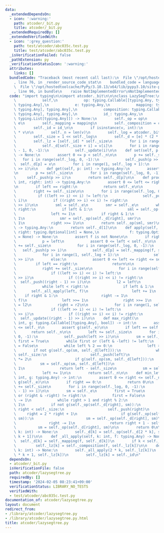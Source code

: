 ```yaml
---
data:
  _extendedDependsOn:
  - icon: ':warning:'
    path: atcoder/_bit.py
    title: atcoder/_bit.py
  _extendedRequiredBy: []
  _extendedVerifiedWith:
  - icon: ':grey_question:'
    path: test/atcoder/abc035c.test.py
    title: test/atcoder/abc035c.test.py
  _isVerificationFailed: false
  _pathExtension: py
  _verificationStatusIcon: ':warning:'
  attributes:
    links: []
  bundledCode: "Traceback (most recent call last):\n  File \"/opt/hostedtoolcache/PyPy/3.10.13/x64/lib/pypy3.10/site-packages/onlinejudge_verify/documentation/build.py\"\
    , line 76, in _render_source_code_stat\n    bundled_code = language.bundle(\n\
    \  File \"/opt/hostedtoolcache/PyPy/3.10.13/x64/lib/pypy3.10/site-packages/onlinejudge_verify/languages/python.py\"\
    , line 96, in bundle\n    raise NotImplementedError\nNotImplementedError\n"
  code: "import typing\n\nimport atcoder._bit\n\n\nclass LazySegTree:\n    def __init__(\n\
    \            self,\n            op: typing.Callable[[typing.Any, typing.Any],\
    \ typing.Any],\n            e: typing.Any,\n            mapping: typing.Callable[[typing.Any,\
    \ typing.Any], typing.Any],\n            composition: typing.Callable[[typing.Any,\
    \ typing.Any], typing.Any],\n            id_: typing.Any,\n            v: typing.Union[int,\
    \ typing.List[typing.Any]]) -> None:\n        self._op = op\n        self._e =\
    \ e\n        self._mapping = mapping\n        self._composition = composition\n\
    \        self._id = id_\n\n        if isinstance(v, int):\n            v = [e]\
    \ * v\n\n        self._n = len(v)\n        self._log = atcoder._bit._ceil_pow2(self._n)\n\
    \        self._size = 1 << self._log\n        self._d = [e] * (2 * self._size)\n\
    \        self._lz = [self._id] * self._size\n        for i in range(self._n):\n\
    \            self._d[self._size + i] = v[i]\n        for i in range(self._size\
    \ - 1, 0, -1):\n            self._update(i)\n\n    def set(self, p: int, x: typing.Any)\
    \ -> None:\n        assert 0 <= p < self._n\n\n        p += self._size\n     \
    \   for i in range(self._log, 0, -1):\n            self._push(p >> i)\n      \
    \  self._d[p] = x\n        for i in range(1, self._log + 1):\n            self._update(p\
    \ >> i)\n\n    def get(self, p: int) -> typing.Any:\n        assert 0 <= p < self._n\n\
    \n        p += self._size\n        for i in range(self._log, 0, -1):\n       \
    \     self._push(p >> i)\n        return self._d[p]\n\n    def prod(self, left:\
    \ int, right: int) -> typing.Any:\n        assert 0 <= left <= right <= self._n\n\
    \n        if left == right:\n            return self._e\n\n        left += self._size\n\
    \        right += self._size\n\n        for i in range(self._log, 0, -1):\n  \
    \          if ((left >> i) << i) != left:\n                self._push(left >>\
    \ i)\n            if ((right >> i) << i) != right:\n                self._push(right\
    \ >> i)\n\n        sml = self._e\n        smr = self._e\n        while left <\
    \ right:\n            if left & 1:\n                sml = self._op(sml, self._d[left])\n\
    \                left += 1\n            if right & 1:\n                right -=\
    \ 1\n                smr = self._op(self._d[right], smr)\n            left >>=\
    \ 1\n            right >>= 1\n\n        return self._op(sml, smr)\n\n    def all_prod(self)\
    \ -> typing.Any:\n        return self._d[1]\n\n    def apply(self, left: int,\
    \ right: typing.Optional[int] = None,\n              f: typing.Optional[typing.Any]\
    \ = None) -> None:\n        assert f is not None\n\n        if right is None:\n\
    \            p = left\n            assert 0 <= left < self._n\n\n            p\
    \ += self._size\n            for i in range(self._log, 0, -1):\n             \
    \   self._push(p >> i)\n            self._d[p] = self._mapping(f, self._d[p])\n\
    \            for i in range(1, self._log + 1):\n                self._update(p\
    \ >> i)\n        else:\n            assert 0 <= left <= right <= self._n\n   \
    \         if left == right:\n                return\n\n            left += self._size\n\
    \            right += self._size\n\n            for i in range(self._log, 0, -1):\n\
    \                if ((left >> i) << i) != left:\n                    self._push(left\
    \ >> i)\n                if ((right >> i) << i) != right:\n                  \
    \  self._push((right - 1) >> i)\n\n            l2 = left\n            r2 = right\n\
    \            while left < right:\n                if left & 1:\n             \
    \       self._all_apply(left, f)\n                    left += 1\n            \
    \    if right & 1:\n                    right -= 1\n                    self._all_apply(right,\
    \ f)\n                left >>= 1\n                right >>= 1\n            left\
    \ = l2\n            right = r2\n\n            for i in range(1, self._log + 1):\n\
    \                if ((left >> i) << i) != left:\n                    self._update(left\
    \ >> i)\n                if ((right >> i) << i) != right:\n                  \
    \  self._update((right - 1) >> i)\n\n    def max_right(\n            self, left:\
    \ int, g: typing.Callable[[typing.Any], bool]) -> int:\n        assert 0 <= left\
    \ <= self._n\n        assert g(self._e)\n\n        if left == self._n:\n     \
    \       return self._n\n\n        left += self._size\n        for i in range(self._log,\
    \ 0, -1):\n            self._push(left >> i)\n\n        sm = self._e\n       \
    \ first = True\n        while first or (left & -left) != left:\n            first\
    \ = False\n            while left % 2 == 0:\n                left >>= 1\n    \
    \        if not g(self._op(sm, self._d[left])):\n                while left <\
    \ self._size:\n                    self._push(left)\n                    left\
    \ *= 2\n                    if g(self._op(sm, self._d[left])):\n             \
    \           sm = self._op(sm, self._d[left])\n                        left +=\
    \ 1\n                return left - self._size\n            sm = self._op(sm, self._d[left])\n\
    \            left += 1\n\n        return self._n\n\n    def min_left(self, right:\
    \ int, g: typing.Any) -> int:\n        assert 0 <= right <= self._n\n        assert\
    \ g(self._e)\n\n        if right == 0:\n            return 0\n\n        right\
    \ += self._size\n        for i in range(self._log, 0, -1):\n            self._push((right\
    \ - 1) >> i)\n\n        sm = self._e\n        first = True\n        while first\
    \ or (right & -right) != right:\n            first = False\n            right\
    \ -= 1\n            while right > 1 and right % 2:\n                right >>=\
    \ 1\n            if not g(self._op(self._d[right], sm)):\n                while\
    \ right < self._size:\n                    self._push(right)\n               \
    \     right = 2 * right + 1\n                    if g(self._op(self._d[right],\
    \ sm)):\n                        sm = self._op(self._d[right], sm)\n         \
    \               right -= 1\n                return right + 1 - self._size\n  \
    \          sm = self._op(self._d[right], sm)\n\n        return 0\n\n    def _update(self,\
    \ k: int) -> None:\n        self._d[k] = self._op(self._d[2 * k], self._d[2 *\
    \ k + 1])\n\n    def _all_apply(self, k: int, f: typing.Any) -> None:\n      \
    \  self._d[k] = self._mapping(f, self._d[k])\n        if k < self._size:\n   \
    \         self._lz[k] = self._composition(f, self._lz[k])\n\n    def _push(self,\
    \ k: int) -> None:\n        self._all_apply(2 * k, self._lz[k])\n        self._all_apply(2\
    \ * k + 1, self._lz[k])\n        self._lz[k] = self._id\n"
  dependsOn:
  - atcoder/_bit.py
  isVerificationFile: false
  path: atcoder/lazysegtree.py
  requiredBy: []
  timestamp: '2024-02-05 08:23:41+09:00'
  verificationStatus: LIBRARY_NO_TESTS
  verifiedWith:
  - test/atcoder/abc035c.test.py
documentation_of: atcoder/lazysegtree.py
layout: document
redirect_from:
- /library/atcoder/lazysegtree.py
- /library/atcoder/lazysegtree.py.html
title: atcoder/lazysegtree.py
---
```

